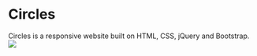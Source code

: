# Circles

Circles is a responsive website built on HTML, CSS, jQuery and Bootstrap. 
<img src="https://github.com/SimoneGrant/Circles/blob/master/images/Circles.gif"  />
